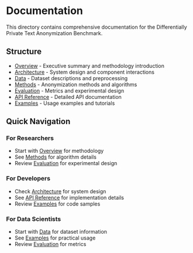 # Documentation

This directory contains comprehensive documentation for the Differentially Private Text Anonymization Benchmark.

## Structure

- [Overview](overview.md) - Executive summary and methodology introduction
- [Architecture](architecture.md) - System design and component interactions
- [Data](data.md) - Dataset descriptions and preprocessing
- [Methods](methods.md) - Anonymization methods and algorithms
- [Evaluation](evaluation.md) - Metrics and experimental design
- [API Reference](api.md) - Detailed API documentation
- [Examples](examples.md) - Usage examples and tutorials

## Quick Navigation

### For Researchers
- Start with [Overview](overview.md) for methodology
- See [Methods](methods.md) for algorithm details
- Review [Evaluation](evaluation.md) for experimental design

### For Developers
- Check [Architecture](architecture.md) for system design
- See [API Reference](api.md) for implementation details
- Review [Examples](examples.md) for code samples

### For Data Scientists
- Start with [Data](data.md) for dataset information
- See [Examples](examples.md) for practical usage
- Review [Evaluation](evaluation.md) for metrics
